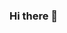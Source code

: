 ### Hi there 👋

<!--
**AnastasiaTkachenko/AnastasiaTkachenko** is a ✨ _special_ ✨ repository because its `README.md` (this file) appears on your GitHub profile.

Here are some ideas to get you started:


- 📫 How to reach me: atlike@protonmail.com
- 🇺🇦 Praying for Ukraine. 

